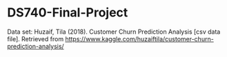 # DS740-Final-Project
Data set:
Huzaif, Tila (2018). Customer Churn Prediction Analysis [csv data file]. Retrieved  from https://www.kaggle.com/huzaiftila/customer-churn-prediction-analysis/ 
